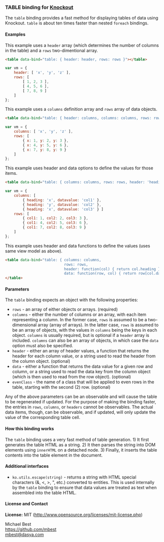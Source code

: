 ### **TABLE** binding for [Knockout](http://knockoutjs.com/)

The `table` binding provides a fast method for displaying tables of data using Knockout. `table` is about ten times faster than nested `foreach` bindings.

#### Examples

This example uses a `header` array (which determines the number of columns in the table) and a `rows` two-dimentional array.

```html
<table data-bind="table: { header: header, rows: rows }"></table>
```

```javascript
var vm = {
    header: [ 'x', 'y', 'z' ],
    rows: [
        [ 1, 2, 3 ],
        [ 4, 5, 6 ],
        [ 7, 8, 9 ]
    ]
};
```

This example uses a `columns` definition array and `rows` array of data objects.

```html
<table data-bind="table: { header: columns, columns: columns, rows: rows }"></table>
```

```javascript
var vm = {
    columns: [ 'x', 'y', 'z' ],
    rows: [
        { x: 1, y: 2, y: 3 },
        { x: 4, y: 5, y: 6 },
        { x: 7, y: 8, y: 9 }
    ]
};
```

This example uses header and data options to define the values for those items.

```html
<table data-bind="table: { columns: columns, rows: rows, header: 'heading', data: 'datavalue' }"></table>
```

```javascript
var vm = {
    columns: [
        { heading: 'x', datavalue: 'col1' },
        { heading: 'y', datavalue: 'col2' },
        { heading: 'x', datavalue: 'col3' } ]
    rows: [
        { col1: 1, col2: 2, col3: 3 },
        { col1: 4, col2: 5, col3: 6 },
        { col1: 7, col2: 8, col3: 9 }
    ]
};
```

This example uses header and data functions to define the values (uses same view model as above).

```html
<table data-bind="table: { columns: columns,
                           rows: rows,
                           header: function(col) { return col.heading },
                           data: function(row, col) { return row[col.datavalue] } }">
</table>
```

#### Parameters

The `table` binding expects an object with the following properties:

* `rows` - an array of either objects or arrays. (required)
* `columns` - either the number of columns or an array, with each item representing a column. In the former case, `rows` is assumed to be a two-dimensional array (array of arrays). In the latter case, `rows` is assumed to be an array of objects, with the values in `columns` being the keys in each object. `columns` is usually required, but is optional if a `header` array is included. `columns` can also be an array of objects, in which case the `data` option must also be specified.
* `header` - either an array of header values, a function that returns the header for each column value, or a string used to read the header from the column object. (optional)
* `data` - either a function that returns the data value for a given row and column, or a string used to read the data key from the column object (which is then used to read from the row object). (optional)
* `evenClass` - the name of a class that will be applied to even rows in the table, starting with the second (2) row. (optional)

Any of the above parameters can be an observable and will cause the table to be regenerated if updated. For the purpose of making the binding faster, the entries in `rows`, `columns`, or `headers` cannot be observables. The actual data items, though, can be observable, and if updated, will only update the value of the corresponding table cell.

#### How this binding works

The `table` binding uses a very fast method of table generation. 1) It first generates the table HTML as a string. 2) It then parses the string into DOM elements using `innerHTML` on a detached node. 3) Finally, it inserts the table contents into the table element in the document.

#### Additional interfaces

* `ko.utils.escape(string)` - returns a string with HTML special characters (&, <, >, ", etc.) converted to entities. This is used internally by the `table` binding to ensure that data values are treated as text when assembled into the table HTML.

#### License and Contact

**License:** MIT (http://www.opensource.org/licenses/mit-license.php)

Michael Best<br>
https://github.com/mbest<br>
mbest@dasya.com

